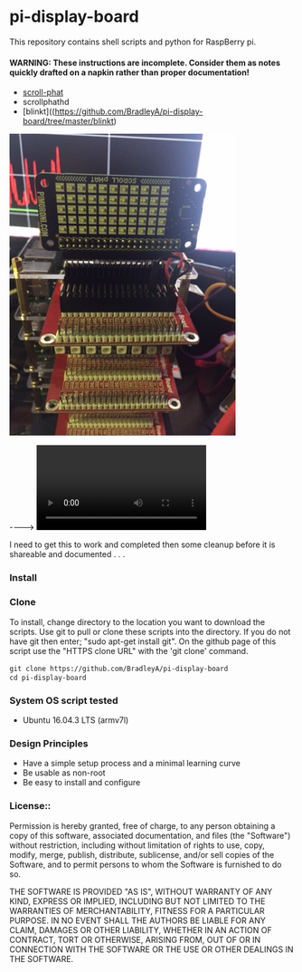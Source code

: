 # pi-display-board

This repository contains shell scripts and python for RaspBerry pi.

#### WARNING: These instructions are incomplete. Consider them as notes quickly drafted on a napkin rather than proper documentation!

 * [scroll-phat](https://github.com/BradleyA/pi-display-board/tree/master/scroll-phat) 
 * scrollphathd
 * [blinkt]((https://github.com/BradleyA/pi-display-board/tree/master/blinkt)
 
 <img id="image_respberry_scroll-phat" src="scroll-phat/images/IMG_3247.JPG" width="400" >

----> ![Click this link, then click 'view raw' to see board test](scroll-phat/images/IMG_3246.MOV)

I need to get this to work and completed then some cleanup before it is shareable and documented . . .

### Install

### Clone

To install, change directory to the location you want to download the scripts. Use git to pull or clone these scripts into the directory. If you do not have git then enter; "sudo apt-get install git". On the github page of this script use the "HTTPS clone URL" with the 'git clone' command.

    git clone https://github.com/BradleyA/pi-display-board
    cd pi-display-board

### System OS script tested

 * Ubuntu 16.04.3 LTS (armv7l)

### Design Principles
 * Have a simple setup process and a minimal learning curve
 * Be usable as non-root
 * Be easy to install and configure

### License::

Permission is hereby granted, free of charge, to any person obtaining a copy of this software, associated documentation, and files (the "Software") without restriction, including without limitation of rights to use, copy, modify, merge, publish, distribute, sublicense, and/or sell copies of the Software, and to permit persons to whom the Software is furnished to do so.

THE SOFTWARE IS PROVIDED "AS IS", WITHOUT WARRANTY OF ANY KIND, EXPRESS OR IMPLIED, INCLUDING BUT NOT LIMITED TO THE WARRANTIES OF MERCHANTABILITY, FITNESS FOR A PARTICULAR PURPOSE. IN NO EVENT SHALL THE AUTHORS BE LIABLE FOR ANY CLAIM, DAMAGES OR OTHER LIABILITY, WHETHER IN AN ACTION OF CONTRACT, TORT OR OTHERWISE, ARISING FROM, OUT OF OR IN CONNECTION WITH THE SOFTWARE OR THE USE OR OTHER DEALINGS IN THE SOFTWARE.
